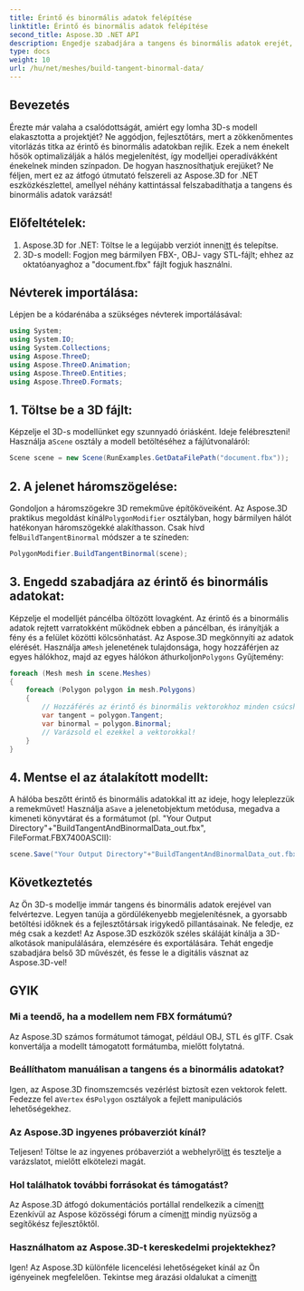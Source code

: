 ```yaml
---
title: Érintő és binormális adatok felépítése
linktitle: Érintő és binormális adatok felépítése
second_title: Aspose.3D .NET API
description: Engedje szabadjára a tangens és binormális adatok erejét, és optimalizálja 3D modelljeit a simább renderelés, a gyorsabb betöltési idő és a teljesítmény növelése érdekében.
type: docs
weight: 10
url: /hu/net/meshes/build-tangent-binormal-data/
---
```

## Bevezetés
Érezte már valaha a csalódottságát, amiért egy lomha 3D-s modell elakasztotta a projektjét? Ne aggódjon, fejlesztőtárs, mert a zökkenőmentes vitorlázás titka az érintő és binormális adatokban rejlik. Ezek a nem énekelt hősök optimalizálják a hálós megjelenítést, így modelljei operadívákként énekelnek minden színpadon. De hogyan hasznosíthatjuk erejüket? Ne féljen, mert ez az átfogó útmutató felszereli az Aspose.3D for .NET eszközkészlettel, amellyel néhány kattintással felszabadíthatja a tangens és binormális adatok varázsát!

## Előfeltételek:

1.  Aspose.3D for .NET: Töltse le a legújabb verziót innen[itt](https://releases.aspose.com/3d/net/) és telepítse.
2. 3D-s modell: Fogjon meg bármilyen FBX-, OBJ- vagy STL-fájlt; ehhez az oktatóanyaghoz a "document.fbx" fájlt fogjuk használni.

## Névterek importálása:

Lépjen be a kódarénába a szükséges névterek importálásával:

```C#
using System;
using System.IO;
using System.Collections;
using Aspose.ThreeD;
using Aspose.ThreeD.Animation;
using Aspose.ThreeD.Entities;
using Aspose.ThreeD.Formats;
```

## 1. Töltse be a 3D fájlt:

 Képzelje el 3D-s modellünket egy szunnyadó óriásként. Ideje felébreszteni! Használja a`Scene` osztály a modell betöltéséhez a fájlútvonaláról:

```C#
Scene scene = new Scene(RunExamples.GetDataFilePath("document.fbx"));
```

## 2. A jelenet háromszögelése:

Gondoljon a háromszögekre 3D remekműve építőköveiként. Az Aspose.3D praktikus megoldást kínál`PolygonModifier` osztályban, hogy bármilyen hálót hatékonyan háromszögekké alakíthasson. Csak hívd fel`BuildTangentBinormal` módszer a te színeden:

```C#
PolygonModifier.BuildTangentBinormal(scene);
```

## 3. Engedd szabadjára az érintő és binormális adatokat:

 Képzelje el modelljét páncélba öltözött lovagként. Az érintő és a binormális adatok rejtett varratokként működnek ebben a páncélban, és irányítják a fény és a felület közötti kölcsönhatást. Az Aspose.3D megkönnyíti az adatok elérését. Használja a`Mesh` jelenetének tulajdonsága, hogy hozzáférjen az egyes hálókhoz, majd az egyes hálókon áthurkoljon`Polygons` Gyűjtemény:

```C#
foreach (Mesh mesh in scene.Meshes)
{
    foreach (Polygon polygon in mesh.Polygons)
    {
        // Hozzáférés az érintő és binormális vektorokhoz minden csúcshoz
        var tangent = polygon.Tangent;
        var binormal = polygon.Binormal;
        // Varázsold el ezekkel a vektorokkal!
    }
}
```

## 4. Mentse el az átalakított modellt:

 A hálóba beszőtt érintő és binormális adatokkal itt az ideje, hogy leleplezzük a remekművet! Használja a`Save` a jelenetobjektum metódusa, megadva a kimeneti könyvtárat és a formátumot (pl. "Your Output Directory"+"BuildTangentAndBinormalData_out.fbx", FileFormat.FBX7400ASCII):

```C#
scene.Save("Your Output Directory"+"BuildTangentAndBinormalData_out.fbx", FileFormat.FBX7400ASCII);
```

## Következtetés
Az Ön 3D-s modellje immár tangens és binormális adatok erejével van felvértezve. Legyen tanúja a gördülékenyebb megjelenítésnek, a gyorsabb betöltési időknek és a fejlesztőtársak irigykedő pillantásainak. Ne feledje, ez még csak a kezdet! Az Aspose.3D eszközök széles skáláját kínálja a 3D-alkotások manipulálására, elemzésére és exportálására. Tehát engedje szabadjára belső 3D művészét, és fesse le a digitális vásznat az Aspose.3D-vel!

## GYIK

### Mi a teendő, ha a modellem nem FBX formátumú? 
Az Aspose.3D számos formátumot támogat, például OBJ, STL és glTF. Csak konvertálja a modellt támogatott formátumba, mielőtt folytatná.
### Beállíthatom manuálisan a tangens és a binormális adatokat? 
 Igen, az Aspose.3D finomszemcsés vezérlést biztosít ezen vektorok felett. Fedezze fel a`Vertex` és`Polygon` osztályok a fejlett manipulációs lehetőségekhez.
### Az Aspose.3D ingyenes próbaverziót kínál? 
 Teljesen! Töltse le az ingyenes próbaverziót a webhelyről[itt](https://releases.aspose.com/3d/net/) és tesztelje a varázslatot, mielőtt elkötelezi magát.
### Hol találhatok további forrásokat és támogatást? 
 Az Aspose.3D átfogó dokumentációs portállal rendelkezik a címen[itt](https://docs.aspose.com/3d/net/) Ezenkívül az Aspose közösségi fórum a címen[itt](https://forum.aspose.com/) mindig nyüzsög a segítőkész fejlesztőktől.
### Használhatom az Aspose.3D-t kereskedelmi projektekhez? 
 Igen! Az Aspose.3D különféle licencelési lehetőségeket kínál az Ön igényeinek megfelelően. Tekintse meg árazási oldalukat a címen[itt](https://purchase.aspose.com/buy)